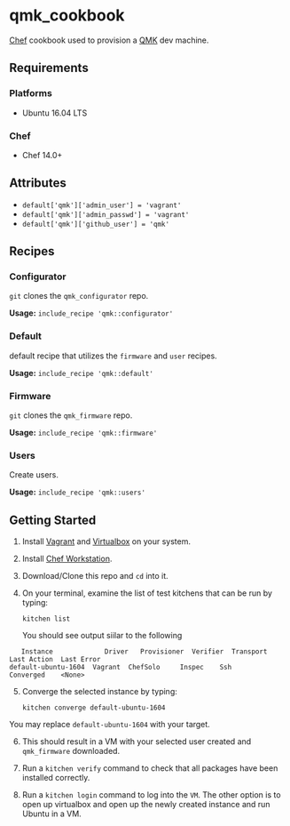 # qmk_cookbook

[Chef](https://www.chef.io/) cookbook used to provision a [QMK](https://qmk.fm/) dev machine. 

## Requirements

### Platforms

- Ubuntu 16.04 LTS

### Chef

- Chef 14.0+

## Attributes

- `default['qmk']['admin_user'] = 'vagrant'`
- `default['qmk']['admin_passwd'] = 'vagrant'`
- `default['qmk']['github_user'] = 'qmk'`

## Recipes

### Configurator

`git` clones the `qmk_configurator` repo. 

**Usage:** `include_recipe 'qmk::configurator'`

### Default

default recipe that utilizes the `firmware` and `user` recipes. 

**Usage:** `include_recipe 'qmk::default'`

### Firmware

`git` clones the `qmk_firmware` repo.

**Usage:** `include_recipe 'qmk::firmware'`

### Users

Create users.

**Usage:** `include_recipe 'qmk::users'`

## Getting Started

1. Install [Vagrant](https://www.vagrantup.com/downloads.html) and [Virtualbox](https://www.virtualbox.org/wiki/Downloads) on your system. 

2. Install [Chef Workstation](https://downloads.chef.io/chef-workstation/0.2.53).

3. Download/Clone this repo and `cd` into it. 

4. On your terminal, examine the list of test kitchens that can be run by typing:

    ```
    kitchen list
    ```

    You should see output siilar to the following
 ```
    Instance             Driver   Provisioner  Verifier  Transport  Last Action  Last Error
default-ubuntu-1604  Vagrant  ChefSolo     Inspec    Ssh        Converged    <None>

```

5. Converge the selected instance by typing:

    ```
    kitchen converge default-ubuntu-1604
    ```
You may replace `default-ubuntu-1604` with your target. 

6. This should result in a VM with your selected user created and `qmk_firmware` downloaded. 

7. Run a `kitchen verify` command to check that all packages have been installed correctly.

8. Run a `kitchen login` command to log into the `VM`. The other option is to open up virtualbox and open up the newly created instance and run Ubuntu in a VM. 


